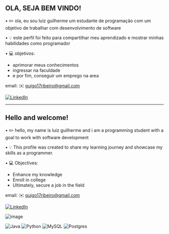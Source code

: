 OLA, SEJA BEM VINDO!
------------------------
• ✏️ ola, eu sou luiz guilherme um estudante de programação com um objetivo de trabalhar com desenvolvimento de software

• 💡 este perfil foi feito para compartilhar meu aprendizado e mostrar minhas habilidades como programador

• 💻 objetivos: 
- aprimorar meus conhecimentos
- ingressar na faculdade
- e por fim, conseguir um emprego na area


email: ✉️ guigo17ribeiro@gmail.com


[![LinkedIn](https://img.shields.io/badge/LinkedIn-0077B5?style=for-the-badge&logo=linkedin&logoColor=white)](https://www.linkedin.com/in/luiz-guilherme-carvalho-ribeiro-12032829b/)

______________________________

Hello and welcome!
-----------------------------
• ✏️ hello, my name is luiz guilherme and i am a programming student with a goal to work with software development 

• 💡 This profile was created to share my learning journey and showcase my skills as a programmer.

• 💻 Objectives:

- Enhance my knowledge
- Enroll in college
- Ultimately, secure a job in the field


email: ✉️ guigo17ribeiro@gmail.com


[![LinkedIn](https://img.shields.io/badge/LinkedIn-0077B5?style=for-the-badge&logo=linkedin&logoColor=white)](https://www.linkedin.com/in/luiz-guilherme-carvalho-ribeiro-12032829b/)


![image](https://github.com/user-attachments/assets/33753069-4af4-40a8-a4d8-60623650b602)


![Java](https://img.shields.io/badge/java-%23ED8B00.svg?style=for-the-badge&logo=openjdk&logoColor=white) ![Python](https://img.shields.io/badge/python-3670A0?style=for-the-badge&logo=python&logoColor=ffdd54)	![MySQL](https://img.shields.io/badge/MySQL-00000F?style=for-the-badge&logo=mysql&logoColor=white) ![Postgres](https://img.shields.io/badge/postgres-%23316192.svg?style=for-the-badge&logo=postgresql&logoColor=white)
